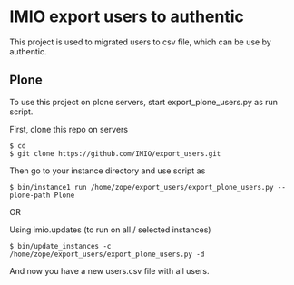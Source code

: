 IMIO export users to authentic
==============================

This project is used to migrated users to csv file, which can be use by authentic.

Plone
-----
To use this project on plone servers, start export_plone_users.py as run script.

First, clone this repo on servers

    $ cd
    $ git clone https://github.com/IMIO/export_users.git

Then go to your instance directory and use script as

    $ bin/instance1 run /home/zope/export_users/export_plone_users.py --plone-path Plone

OR

Using imio.updates (to run on all / selected instances)

    $ bin/update_instances -c /home/zope/export_users/export_plone_users.py -d

And now you have a new users.csv file with all users.
